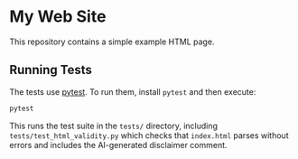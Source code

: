 # My Web Site

This repository contains a simple example HTML page.

## Running Tests

The tests use [pytest](https://pytest.org/). To run them, install `pytest` and then execute:

```bash
pytest
```

This runs the test suite in the `tests/` directory, including `tests/test_html_validity.py` which checks that `index.html` parses without errors and includes the AI-generated disclaimer comment.

